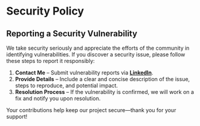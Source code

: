 # Security Policy

## Reporting a Security Vulnerability

We take security seriously and appreciate the efforts of the community in identifying vulnerabilities. If you discover a security issue, please follow these steps to report it responsibly:

1. **Contact Me** – Submit vulnerability reports via **[LinkedIn](https://www.linkedin.com/in/nafisrayan/)**.
2. **Provide Details** – Include a clear and concise description of the issue, steps to reproduce, and potential impact.
3. **Resolution Process** – If the vulnerability is confirmed, we will work on a fix and notify you upon resolution.

Your contributions help keep our project secure—thank you for your support!
